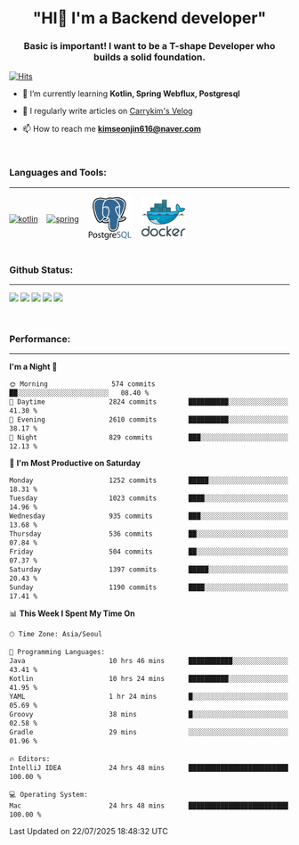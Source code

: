 <h1 align="center">"HI👋 I'm a Backend developer" </h1>
<h3 align="center">Basic is important! I want to be a T-shape Developer who builds a solid foundation.</h3>

[![Hits](https://hits.seeyoufarm.com/api/count/incr/badge.svg?url=https%3A%2F%2Fgithub.com%2Fgimseonjin&count_bg=%2318BFE5&title_bg=%23555555&icon=ko-fi.svg&icon_color=%23E7E7E7&title=hits&edge_flat=false)](https://hits.seeyoufarm.com)

- 🌱 I’m currently learning **Kotlin, Spring Webflux, Postgresql**

- 📝 I regularly write articles on [Carrykim's Velog](https://velog.io/@carrykim)

- 📫 How to reach me **kimseonjin616@naver.com**

<br/>

<h3 align="left">Languages and Tools:</h3>

***

<div style="display: flex; flex-wrap: wrap; gap: 1rem; justify-content: start; align-items: center;">
  <a href="https://kotlinlang.org" target="_blank" rel="noreferrer">
    <img src="https://www.vectorlogo.zone/logos/kotlinlang/kotlinlang-icon.svg" alt="kotlin" style="width: 80px; height: 80px;">
  </a>
  <a href="https://spring.io/" target="_blank" rel="noreferrer">
    <img src="https://www.vectorlogo.zone/logos/springio/springio-icon.svg" alt="spring" style="width: 80px; height: 80px;">
  </a>
  <a href="https://www.postgresql.org" target="_blank" rel="noreferrer">
    <img src="https://raw.githubusercontent.com/devicons/devicon/master/icons/postgresql/postgresql-original-wordmark.svg" alt="postgresql" style="width: 80px; height: 80px;">
  </a>
  <a href="https://www.docker.com/" target="_blank" rel="noreferrer">
    <img src="https://raw.githubusercontent.com/devicons/devicon/master/icons/docker/docker-original-wordmark.svg" alt="docker" style="width: 80px; height: 80px;">
  </a>
</div>


<br/>

<h3 align="left">Github Status:</h3>

***

![](http://github-profile-summary-cards.vercel.app/api/cards/profile-details?username=gimseonjin&theme=nord_bright)
![](http://github-profile-summary-cards.vercel.app/api/cards/repos-per-language?username=gimseonjin&theme=nord_bright)
![](http://github-profile-summary-cards.vercel.app/api/cards/most-commit-language?username=gimseonjin&theme=nord_bright)
![](http://github-profile-summary-cards.vercel.app/api/cards/stats?username=gimseonjin&theme=nord_bright)
![](http://github-profile-summary-cards.vercel.app/api/cards/productive-time?username=gimseonjin&theme=nord_bright&utcOffset=8)


<br/>

<h3 align="left">Performance:</h3>

***

<!--START_SECTION:waka-->
**I'm a Night 🦉** 

```text
🌞 Morning                574 commits         ██░░░░░░░░░░░░░░░░░░░░░░░   08.40 % 
🌆 Daytime                2824 commits        ██████████░░░░░░░░░░░░░░░   41.30 % 
🌃 Evening                2610 commits        ██████████░░░░░░░░░░░░░░░   38.17 % 
🌙 Night                  829 commits         ███░░░░░░░░░░░░░░░░░░░░░░   12.13 % 
```
📅 **I'm Most Productive on Saturday** 

```text
Monday                   1252 commits        █████░░░░░░░░░░░░░░░░░░░░   18.31 % 
Tuesday                  1023 commits        ████░░░░░░░░░░░░░░░░░░░░░   14.96 % 
Wednesday                935 commits         ███░░░░░░░░░░░░░░░░░░░░░░   13.68 % 
Thursday                 536 commits         ██░░░░░░░░░░░░░░░░░░░░░░░   07.84 % 
Friday                   504 commits         ██░░░░░░░░░░░░░░░░░░░░░░░   07.37 % 
Saturday                 1397 commits        █████░░░░░░░░░░░░░░░░░░░░   20.43 % 
Sunday                   1190 commits        ████░░░░░░░░░░░░░░░░░░░░░   17.41 % 
```


📊 **This Week I Spent My Time On** 

```text
🕑︎ Time Zone: Asia/Seoul

💬 Programming Languages: 
Java                     10 hrs 46 mins      ███████████░░░░░░░░░░░░░░   43.41 % 
Kotlin                   10 hrs 24 mins      ██████████░░░░░░░░░░░░░░░   41.95 % 
YAML                     1 hr 24 mins        █░░░░░░░░░░░░░░░░░░░░░░░░   05.69 % 
Groovy                   38 mins             █░░░░░░░░░░░░░░░░░░░░░░░░   02.58 % 
Gradle                   29 mins             ░░░░░░░░░░░░░░░░░░░░░░░░░   01.96 % 

🔥 Editors: 
IntelliJ IDEA            24 hrs 48 mins      █████████████████████████   100.00 % 

💻 Operating System: 
Mac                      24 hrs 48 mins      █████████████████████████   100.00 % 
```


 Last Updated on 22/07/2025 18:48:32 UTC
<!--END_SECTION:waka-->

<div align="center">
  
